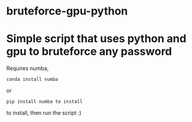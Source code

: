 # bruteforce-gpu-python
<h1>Simple script that uses python and gpu to bruteforce any password</h1>
Requires numba, 

```
conda install numba 
```
or 

```
pip install numba to install
```
to install, then run the script :)
